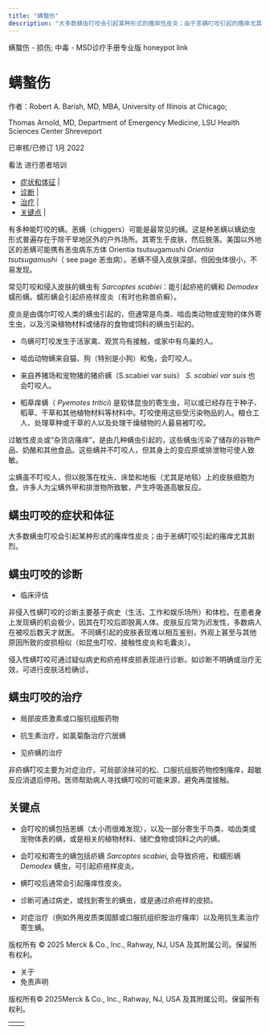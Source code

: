 ```yaml
---
title: "螨螯伤"
description: "大多数螨虫叮咬会引起某种形式的瘙痒性皮炎；由于恙螨叮咬引起的瘙痒尤其剧烈。"
---
```


﻿螨螯伤 \- 损伤; 中毒 \- MSD诊疗手册专业版 honeypot link

# 螨螯伤

作者：Robert A. Barish, MD, MBA, University of Illinois at Chicago;

Thomas Arnold, MD, Department of Emergency Medicine, LSU Health Sciences Center Shreveport

已审核/已修订 1月 2022

看法 进行患者培训

- [症状和体征](#症状和体征_v1117307_zh) \|
- [诊断](#诊断_v1117310_zh) \|
- [治疗](#治疗_v1117318_zh) \|
- [关键点](#关键点_v8333479_zh) \|

有多种能叮咬的螨。恙螨（chiggers）可能是最常见的螨。这是种恙螨以螨幼虫形式普遍存在于除干旱地区外的户外场所。其寄生于皮肤，然后脱落。美国以外地区的恙螨可能携有恙虫病东方体 Orientia tsutsugamushi _Orientia tsutsugamushi_（ see page 恙虫病）。恙螨不侵入皮肤深部，但因虫体很小，不易发现。

常见叮咬和侵入皮肤的螨虫有 _Sarcoptes scabiei_：能引起疥疮的螨和 _Demodex_ 蠕形螨。蠕形螨会引起疥疮样皮炎（有时也称兽疥癣）。

皮炎是由偶尔叮咬人类的螨虫引起的，但通常是鸟类、啮齿类动物或宠物的体外寄生虫，以及污染植物材料或储存的食物或饲料的螨虫引起的。

- 鸟螨可叮咬发生于活家禽、观赏鸟有接触，或家中有鸟巢的人。

- 啮齿动物螨来自猫、狗（特别是小狗）和兔，会叮咬人。

- 来自养猪场和宠物猪的猪疥螨（S.scabiei var suis） _S. scabiei var suis_ 也会叮咬人。

- 稻草痒螨（ _Pyemotes tritici_) 是软体昆虫的寄生虫，可以或已经存在于种子、稻草、干草和其他植物材料等材料中。叮咬使用这些受污染物品的人。粮仓工人、处理草种或干草的人以及处理干燥植物的人最易被叮咬。


过敏性皮炎或“杂货店瘙痒”，是由几种螨虫引起的，这些螨虫污染了储存的谷物产品、奶酪和其他食品。这些螨并不叮咬人，但其身上的变应原或排泄物可使人致敏。

尘螨虽不叮咬人，但以脱落在枕头、床垫和地板（尤其是地毯）上的皮肤细胞为食。许多人为尘螨外甲和排泄物所致敏，产生呼吸道高敏反应。

## 螨虫叮咬的症状和体征

大多数螨虫叮咬会引起某种形式的瘙痒性皮炎；由于恙螨叮咬引起的瘙痒尤其剧烈。

## 螨虫叮咬的诊断

- 临床评估


非侵入性螨叮咬的诊断主要基于病史（生活、工作和娱乐场所）和体检。在患者身上发现螨的机会极少，因其在叮咬后即脱离人体。皮肤反应常为迟发性，多数病人在被咬后数天才就医。 不同螨引起的皮肤表现难以相互鉴别，外观上甚至与其他原因所致的皮损相似（如昆虫叮咬、接触性皮炎和毛囊炎）。

侵入性螨叮咬可通过疑似病史和疥疮样皮损表现进行诊断。如诊断不明确或治疗无效，可进行皮肤活检确诊。

## 螨虫叮咬的治疗

- 局部皮质激素或口服抗组胺药物

- 抗生素治疗，如氯菊酯治疗穴居螨

- 见疥螨的治疗


非疥螨叮咬主要为对症治疗。可局部涂抹可的松、口服抗组胺药物控制瘙痒，超敏反应消退后停用。医师帮助病人寻找螨叮咬的可能来源，避免再度接触。

## 关键点

- 会叮咬的螨包括恙螨（太小而很难发现），以及一部分寄生于鸟类、啮齿类或宠物体表的螨，或是相关的植物材料、储贮食物或饲料之内的螨。

- 会叮咬和寄生的螨包括疥螨 _Sarcoptes scabiei_, 会导致疥疮，和蠕形螨 _Demodex_ 螨虫，可引起疥疮样皮炎。

- 螨叮咬后通常会引起瘙痒性皮炎。

- 诊断可通过病史，或找到寄生的螨虫，或是通过疥疮样的皮损。

- 对症治疗（例如外用皮质类固醇或口服抗组织胺治疗瘙痒）以及用抗生素治疗寄生螨。




版权所有 © 2025
Merck & Co., Inc., Rahway, NJ, USA 及其附属公司。保留所有权利。

- 关于
- 免责声明

版权所有© 2025Merck & Co., Inc., Rahway, NJ, USA 及其附属公司。保留所有权利。

|     |     |
| --- | --- |
|  |  |